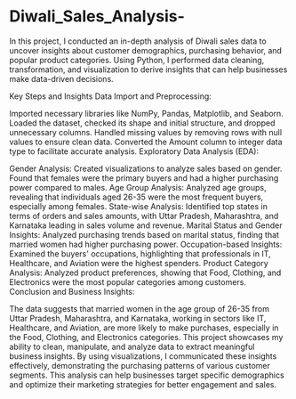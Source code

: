 # Diwali_Sales_Analysis-
In this project, I conducted an in-depth analysis of Diwali sales data to uncover insights about customer demographics, purchasing behavior, and popular product categories. Using Python, I performed data cleaning, transformation, and visualization to derive insights that can help businesses make data-driven decisions.

Key Steps and Insights
Data Import and Preprocessing:

Imported necessary libraries like NumPy, Pandas, Matplotlib, and Seaborn.
Loaded the dataset, checked its shape and initial structure, and dropped unnecessary columns.
Handled missing values by removing rows with null values to ensure clean data.
Converted the Amount column to integer data type to facilitate accurate analysis.
Exploratory Data Analysis (EDA):

Gender Analysis: Created visualizations to analyze sales based on gender. Found that females were the primary buyers and had a higher purchasing power compared to males.
Age Group Analysis: Analyzed age groups, revealing that individuals aged 26-35 were the most frequent buyers, especially among females.
State-wise Analysis: Identified top states in terms of orders and sales amounts, with Uttar Pradesh, Maharashtra, and Karnataka leading in sales volume and revenue.
Marital Status and Gender Insights: Analyzed purchasing trends based on marital status, finding that married women had higher purchasing power.
Occupation-based Insights: Examined the buyers' occupations, highlighting that professionals in IT, Healthcare, and Aviation were the highest spenders.
Product Category Analysis: Analyzed product preferences, showing that Food, Clothing, and Electronics were the most popular categories among customers.
Conclusion and Business Insights:

The data suggests that married women in the age group of 26-35 from Uttar Pradesh, Maharashtra, and Karnataka, working in sectors like IT, Healthcare, and Aviation, are more likely to make purchases, especially in the Food, Clothing, and Electronics categories.
This project showcases my ability to clean, manipulate, and analyze data to extract meaningful business insights. By using visualizations, I communicated these insights effectively, demonstrating the purchasing patterns of various customer segments. This analysis can help businesses target specific demographics and optimize their marketing strategies for better engagement and sales.
